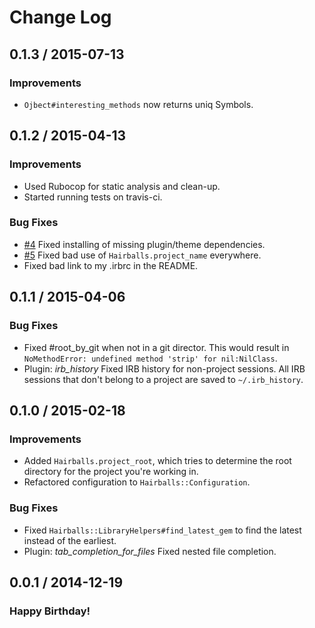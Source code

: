 # Change Log

## 0.1.3 / 2015-07-13

### Improvements

* `Ojbect#interesting_methods` now returns uniq Symbols.

## 0.1.2 / 2015-04-13

### Improvements

* Used Rubocop for static analysis and clean-up.
* Started running tests on travis-ci.

### Bug Fixes

* [#4](https://github.com/turboladen/hairballs/issues/4) Fixed installing of
  missing plugin/theme dependencies.
* [#5](https://github.com/turboladen/hairballs/issues/5) Fixed bad use of
  `Hairballs.project_name` everywhere.
* Fixed bad link to my .irbrc in the README.

## 0.1.1 / 2015-04-06

### Bug Fixes

* Fixed #root_by_git when not in a git director. This would result in
  `NoMethodError: undefined method 'strip' for nil:NilClass`.
* Plugin: *irb_history* Fixed IRB history for non-project sessions. All IRB
  sessions that don't belong to a project are saved to `~/.irb_history`.

## 0.1.0 / 2015-02-18

### Improvements

* Added `Hairballs.project_root`, which tries to determine the root directory
  for the project you're working in.
* Refactored configuration to `Hairballs::Configuration`.

### Bug Fixes

* Fixed `Hairballs::LibraryHelpers#find_latest_gem` to find the latest instead
  of the earliest.
* Plugin: *tab_completion_for_files* Fixed nested file completion.

## 0.0.1 / 2014-12-19

### Happy Birthday!
